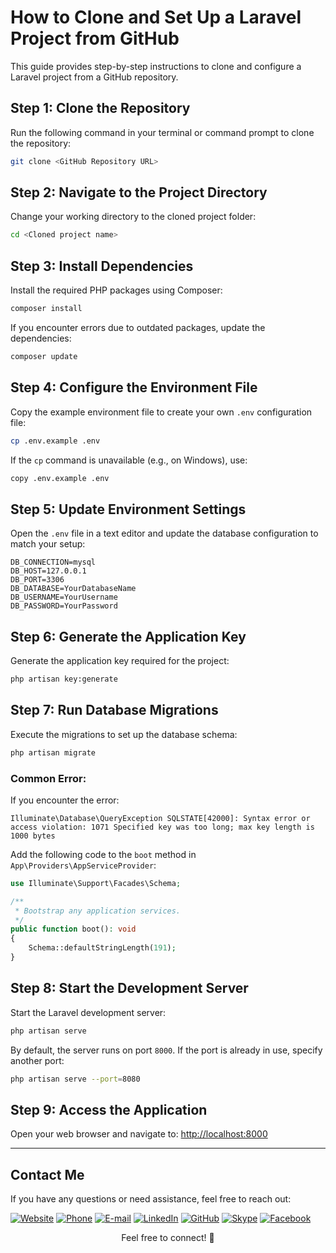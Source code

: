 # How to Clone and Set Up a Laravel Project from GitHub

This guide provides step-by-step instructions to clone and configure a Laravel project from a GitHub repository.

## Step 1: Clone the Repository
Run the following command in your terminal or command prompt to clone the repository:
```bash
git clone <GitHub Repository URL>
```

## Step 2: Navigate to the Project Directory
Change your working directory to the cloned project folder:
```bash
cd <Cloned project name>
```

## Step 3: Install Dependencies
Install the required PHP packages using Composer:
```bash
composer install
```
If you encounter errors due to outdated packages, update the dependencies:
```bash
composer update
```

## Step 4: Configure the Environment File
Copy the example environment file to create your own `.env` configuration file:
```bash
cp .env.example .env
```
If the `cp` command is unavailable (e.g., on Windows), use:
```bash
copy .env.example .env
```

## Step 5: Update Environment Settings
Open the `.env` file in a text editor and update the database configuration to match your setup:
```
DB_CONNECTION=mysql
DB_HOST=127.0.0.1
DB_PORT=3306
DB_DATABASE=YourDatabaseName
DB_USERNAME=YourUsername
DB_PASSWORD=YourPassword
```

## Step 6: Generate the Application Key
Generate the application key required for the project:
```bash
php artisan key:generate
```

## Step 7: Run Database Migrations
Execute the migrations to set up the database schema:
```bash
php artisan migrate
```
### Common Error:
If you encounter the error:
```
Illuminate\Database\QueryException SQLSTATE[42000]: Syntax error or access violation: 1071 Specified key was too long; max key length is 1000 bytes
```
Add the following code to the `boot` method in `App\Providers\AppServiceProvider`:
```php
use Illuminate\Support\Facades\Schema;

/**
 * Bootstrap any application services.
 */
public function boot(): void
{
    Schema::defaultStringLength(191);
}
```

## Step 8: Start the Development Server
Start the Laravel development server:
```bash
php artisan serve
```
By default, the server runs on port `8000`. If the port is already in use, specify another port:
```bash
php artisan serve --port=8080
```

## Step 9: Access the Application
Open your web browser and navigate to:
[http://localhost:8000](http://localhost:8000)

---

## Contact Me
If you have any questions or need assistance, feel free to reach out:

[![Website](https://img.shields.io/badge/Website-riajul.islam.softkit.io-2ea44f?style=flat&logo=github)](https://riajul.islam.softkit.io/)
[![Phone](https://img.shields.io/badge/%F0%9F%93%9E_Phone-%2B8801722787007-00cc00?style=flat&logo=phone)](tel:+8801722787007)
[![E-mail](https://img.shields.io/badge/Email-riajul.islam.dev@gmail.com-00cc00?style=flat&logo=gmail)](mailto:riajul.islam.dev@gmail.com)
[![LinkedIn](https://img.shields.io/badge/LinkedIn-riajul--islam--dev-2867B2?style=flat&logo=linkedin)](https://www.linkedin.com/in/riajul-islam-dev)
[![GitHub](https://img.shields.io/badge/GitHub-riajul--islam--dev-00cc00?style=flat&logo=github)](https://github.com/Riajul-Islam-Dev)
[![Skype](https://img.shields.io/badge/Skype-riajul--islam--dev-00a2ed?style=flat&logo=skype)](https://join.skype.com/invite/y4awZfHii9yl)
[![Facebook](https://img.shields.io/badge/Facebook-RiajulIslamDEV-1877f2?style=flat&logo=facebook)](https://www.facebook.com/RiajulIslamDEV)

<p align="center">Feel free to connect! 💙</p>

